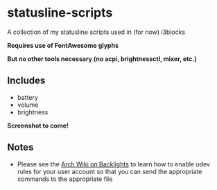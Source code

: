 # statusline-scripts
A collection of my statusline scripts used in (for now) i3blocks

**Requires use of FontAwesome glyphs**

**But no other tools necessary (no acpi, brightnessctl, mixer, etc.)**

## Includes
- battery
- volume
- brightness

**Screenshot to come!**

## Notes
- Please see the [Arch Wiki on Backlights](https://wiki.archlinux.org/index.php/Backlight) to learn how to enable udev rules for your user account so that you can send the appropriate commands to the appropriate file
